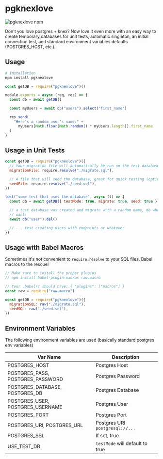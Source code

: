 # pgknexlove

[![pgknexlove npm](https://badge.fury.io/js/pgknexlove.svg)](https://www.npmjs.com/package/pgknexlove)

Don't you love postgres + knex? Now love it even more with an easy way to create
temporary databases for unit tests, automatic singleton, an initial connection test,
and standard environment variables defaults (POSTGRES_HOST, etc.).

## Usage

```bash
# Installation
npm install pgknexlove
```

```javascript
const getDB = require("pgknexlove")()

module.exports = async (req, res) => {
  const db = await getDB()

  const myUsers = await db("users").select("first_name")

  res.send(
    "Here's a random user's name:" +
      myUsers[Math.floor(Math.random() * myUsers.length)].first_name
  )
}
```

## Usage in Unit Tests

```javascript
const getDB = require("pgknexlove")({
  // Your migration file will automatically be run on the test database (optional)
  migrationFile: require.resolve("./migrate.sql"),

  // A file that will seed the database, great for quick testing (optional)
  seedFile: require.resolve("./seed.sql"),
})

test("some test that uses the database", async (t) => {
  const db = await getDB({ testMode: true, migrate: true, seed: true })

  // a test database was created and migrate with a random name, do whatever you
  // want!
  await db("user").del()

  // ... test creating users with endpoints or whatever
})
```

## Usage with Babel Macros

Sometimes it's not convenient to `require.resolve` to your SQL files. Babel
macros to the rescue!

```javascript
// Make sure to install the proper plugins
// npm install babel-plugin-macros raw.macro

// Your .babelrc should have: { "plugins": ["macros"] }
const raw = require("raw.macro")

const getDB = require("pgknexlove")({
  migrationSQL: raw("./migrate.sql"),
  seedSQL: raw("./seed.sql"),
})
```

## Environment Variables

The following environment variables are used (basically standard postgres env variables)

| Var Name                         | Description                     |
| -------------------------------- | ------------------------------- |
| POSTGRES_HOST                    | Postgres Host                   |
| POSTGRES_PASS, POSTGRES_PASSWORD | Postgres Password               |
| POSTGRES_DATABASE, POSTGRES_DB   | Postgres Database               |
| POSTGRES_USER, POSTGRES_USERNAME | Postgres User                   |
| POSTGRES_PORT                    | Postgres Port                   |
| POSTGRES_URI, POSTGRES_URL       | Postgres URI `postgresql://...` |
| POSTGRES_SSL                     | If set, true                    |
| USE_TEST_DB                      | `testMode` will default to true |
